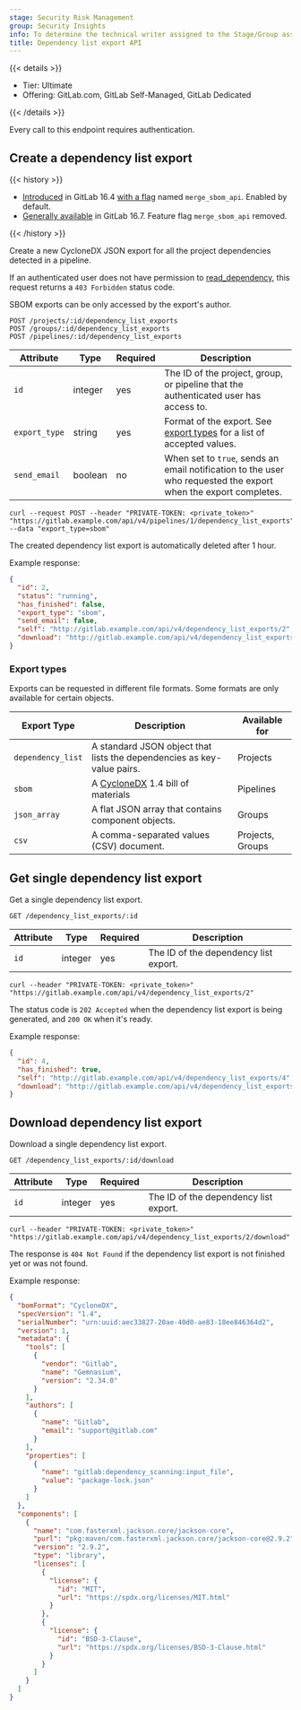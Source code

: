```yaml
---
stage: Security Risk Management
group: Security Insights
info: To determine the technical writer assigned to the Stage/Group associated with this page, see https://handbook.gitlab.com/handbook/product/ux/technical-writing/#assignments
title: Dependency list export API
---
```


{{< details >}}

- Tier: Ultimate
- Offering: GitLab.com, GitLab Self-Managed, GitLab Dedicated

{{< /details >}}

Every call to this endpoint requires authentication.

## Create a dependency list export

{{< history >}}

- [Introduced](https://gitlab.com/gitlab-org/gitlab/-/issues/333463) in GitLab 16.4 [with a flag](../administration/feature_flags.md) named `merge_sbom_api`. Enabled by default.
- [Generally available](https://gitlab.com/gitlab-org/gitlab/-/issues/425312) in GitLab 16.7. Feature flag `merge_sbom_api` removed.

{{< /history >}}

Create a new CycloneDX JSON export for all the project dependencies detected in a pipeline.

If an authenticated user does not have permission to [read_dependency](../user/custom_roles/_index.md#available-permissions),
this request returns a `403 Forbidden` status code.

SBOM exports can be only accessed by the export's author.

```plaintext
POST /projects/:id/dependency_list_exports
POST /groups/:id/dependency_list_exports
POST /pipelines/:id/dependency_list_exports
```

| Attribute           | Type              | Required   | Description                                                                                                                  |
| ------------------- | ----------------- | ---------- | -----------------------------------------------------------------------------------------------------------------------------|
| `id`                | integer           | yes        | The ID of the project, group, or pipeline that the authenticated user has access to. |
| `export_type`       | string            | yes        | Format of the export. See [export types](#export-types) for a list of accepted values. |
| `send_email`        | boolean           | no         | When set to `true`, sends an email notification to the user who requested the export when the export completes. |

```shell
curl --request POST --header "PRIVATE-TOKEN: <private_token>" "https://gitlab.example.com/api/v4/pipelines/1/dependency_list_exports" --data "export_type=sbom"
```

The created dependency list export is automatically deleted after 1 hour.

Example response:

```json
{
  "id": 2,
  "status": "running",
  "has_finished": false,
  "export_type": "sbom",
  "send_email": false,
  "self": "http://gitlab.example.com/api/v4/dependency_list_exports/2",
  "download": "http://gitlab.example.com/api/v4/dependency_list_exports/2/download"
}
```

### Export types

Exports can be requested in different file formats. Some formats are only available for certain objects.

| Export Type | Description | Available for |
| ----------- | ----------- | ------------- |
| `dependency_list` | A standard JSON object that lists the dependencies as key-value pairs. | Projects |
| `sbom` | A [CycloneDX](https://cyclonedx.org/) 1.4 bill of materials | Pipelines |
| `json_array` | A flat JSON array that contains component objects. | Groups |
| `csv` | A comma-separated values (CSV) document. | Projects, Groups |

## Get single dependency list export

Get a single dependency list export.

```plaintext
GET /dependency_list_exports/:id
```

| Attribute | Type | Required | Description |
| --------- | ---- | -------- | ----------- |
| `id` | integer | yes | The ID of the dependency list export. |

```shell
curl --header "PRIVATE-TOKEN: <private_token>" "https://gitlab.example.com/api/v4/dependency_list_exports/2"
```

The status code is `202 Accepted` when the dependency list export is being generated, and `200 OK` when it's ready.

Example response:

```json
{
  "id": 4,
  "has_finished": true,
  "self": "http://gitlab.example.com/api/v4/dependency_list_exports/4",
  "download": "http://gitlab.example.com/api/v4/dependency_list_exports/4/download"
}
```

## Download dependency list export

Download a single dependency list export.

```plaintext
GET /dependency_list_exports/:id/download
```

| Attribute | Type | Required | Description |
| --------- | ---- | -------- | ----------- |
| `id` | integer | yes | The ID of the dependency list export. |

```shell
curl --header "PRIVATE-TOKEN: <private_token>" "https://gitlab.example.com/api/v4/dependency_list_exports/2/download"
```

The response is `404 Not Found` if the dependency list export is not finished yet or was not found.

Example response:

```json
{
  "bomFormat": "CycloneDX",
  "specVersion": "1.4",
  "serialNumber": "urn:uuid:aec33827-20ae-40d0-ae83-18ee846364d2",
  "version": 1,
  "metadata": {
    "tools": [
      {
        "vendor": "Gitlab",
        "name": "Gemnasium",
        "version": "2.34.0"
      }
    ],
    "authors": [
      {
        "name": "Gitlab",
        "email": "support@gitlab.com"
      }
    ],
    "properties": [
      {
        "name": "gitlab:dependency_scanning:input_file",
        "value": "package-lock.json"
      }
    ]
  },
  "components": [
    {
      "name": "com.fasterxml.jackson.core/jackson-core",
      "purl": "pkg:maven/com.fasterxml.jackson.core/jackson-core@2.9.2",
      "version": "2.9.2",
      "type": "library",
      "licenses": [
        {
          "license": {
            "id": "MIT",
            "url": "https://spdx.org/licenses/MIT.html"
          }
        },
        {
          "license": {
            "id": "BSD-3-Clause",
            "url": "https://spdx.org/licenses/BSD-3-Clause.html"
          }
        }
      ]
    }
  ]
}

```
